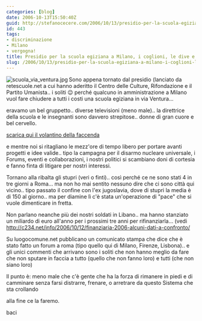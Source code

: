 ```yaml
---
categories: [blog]
date: 2006-10-13T15:50:40Z
guid: http://stefanocecere.com/2006/10/13/presidio-per-la-scuola-egiziana-a-milano-i-coglioni-le-dive-e-le-bombe-nucleari/
id: 443
tags:
- discriminazione
- Milano
- vergogna!
title: Presidio per la scuola egiziana a Milano, i coglioni, le dive e le bombe nucleari
slug: /2006/10/13/presidio-per-la-scuola-egiziana-a-milano-i-coglioni-le-dive-e-le-bombe-nucleari/
---
```


<img align="left" alt="scuola_via_ventura.jpg" id="image444" title="scuola_via_ventura.jpg" src="http://stefanocecere.com/wp-content/uploads/sites/3/2006/10/scuola_via_ventura.jpg" />Sono appena tornato dal presidio (lanciato da retescuole.net a cui hanno aderitto il Centro delle Culture, Rifondazione e il Partito Umanista.. i soliti 😉 perché qualcuno in amministrazione a Milano vuol fare chiudere a tutti i costi una scuola egiziana in via Ventura…

eravamo un bel gruppetto.. diverse televisioni (meno male).. la direttrice della scuola e le insegnanti sono davvero strepitose.. donne di gran cuore e bel cervello.

<a target="_blank" href="http://www.retescuole.net/download/novembre2006/ventura.pdf">scarica qui il volantino della faccenda</a>

e mentre noi si ritagliano le mezz'ore di tempo libero per portare avanti progetti e idee valide.. tipo la campagna per il disarmo nucleare universale, i Forums, eventi e collaborazioni, i nostri politici si scambiano doni di cortesia e fanno finta di litigare per nostri interessi.
  
Tornano alla ribalta gli stupri (veri o finti).. così perché ce ne sono stati 4 in tre giorni a Roma… ma non ho mai sentito nessuno dire che ci sono città qui vicino.. tipo passato il confine con l'ex jugoslavia, dove di stupri la media è di 150 al giorno.. ma per diamine lì c'è stata un'operazione di "pace" che si vuole dimenticare in fretta.

Non parlano neanche più dei nostri soldati in Libano.. ma hanno stanziato un miliardo di euro all'anno per i prossimi tre anni per rifinanziarla… (vedi <a target="_blank" href="http://c234.net/info/2006/10/12/finanziaria-2006-alcuni-dati-a-confronto/">http://c234.net/info/2006/10/12/finanziaria-2006-alcuni-dati-a-confronto/</a>

Su luogocomune.net pubblicano un comunicato stampa che dice che è stato fatto un forum a roma (tipo quello qui di Milano, Firenze, Lisbona).. e gli unici commenti che arrivano sono i soliti che non hanno meglio da fare che non sputare in faccia a tutto (quello che non fanno loro) e tutti (che non siano loro)

Il punto è: meno male che c'è gente che ha la forza di rimanere in piedi e di camminare senza farsi distrarre, frenare, o arretrare da questo Sistema che sta crollando
  
alla fine ce la faremo.

baci